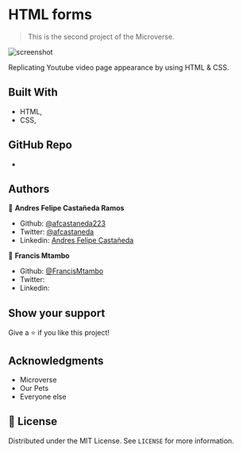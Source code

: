 # HTML forms

> This is the second project of the Microverse.

![screenshot](./app_screenshot.png)

Replicating Youtube video page appearance by using HTML & CSS.

## Built With

- HTML,
- CSS,

## GitHub Repo

-


## Authors

👤 **Andres Felipe Castañeda Ramos**

- Github: [@afcastaneda223](https://github.com/afcastaneda223)
- Twitter: [@afcastaneda](https://twitter.com/afcastaneda)
- Linkedin: [Andres Felipe Castañeda](www.linkedin.com/in/andres-castaneda223)

👤 **Francis Mtambo**

- Github: [@FrancisMtambo](https://github.com/FrancisMtambo)
- Twitter: []()
- Linkedin: []()


## Show your support

Give a ⭐️ if you like this project!

## Acknowledgments

- Microverse
- Our Pets
- Everyone else

## 📝 License

Distributed under the MIT License. See `LICENSE` for more information.
